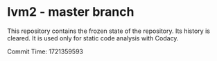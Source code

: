 # lvm2 - master branch

This repository contains the frozen state of the repository.
Its history is cleared. It is used only for static code
analysis with Codacy.

Commit Time: 1721359593